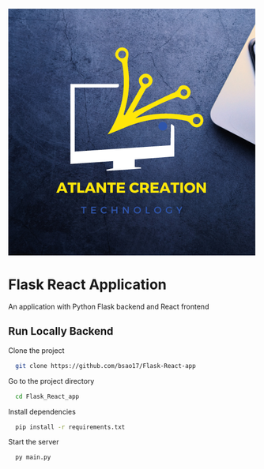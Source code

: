 
![Logo](./static/assets/ACN_Logo.png)


# Flask React Application

An application with Python Flask backend and React frontend


## Run Locally Backend

Clone the project

```bash
  git clone https://github.com/bsao17/Flask-React-app
```

Go to the project directory

```bash
  cd Flask_React_app
```

Install dependencies

```bash
  pip install -r requirements.txt
```

Start the server

```bash
  py main.py
```

